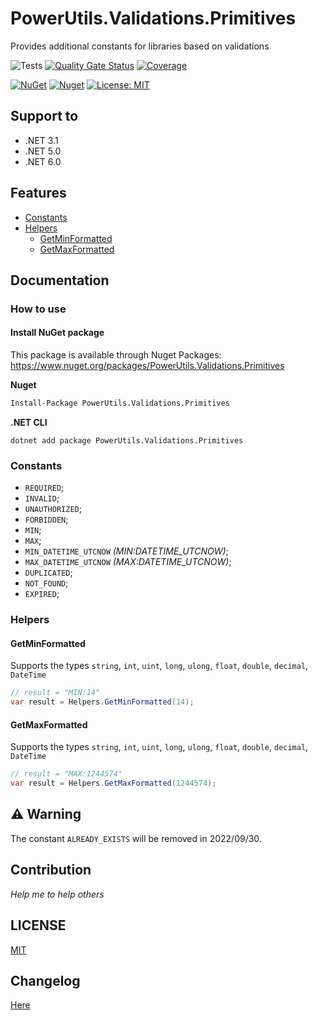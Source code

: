 # PowerUtils.Validations.Primitives
Provides additional constants for libraries based on validations

![Tests](https://github.com/TechNobre/PowerUtils.Validations.Primitives/actions/workflows/test-project.yml/badge.svg)
[![Quality Gate Status](https://sonarcloud.io/api/project_badges/measure?project=TechNobre_PowerUtils.Validations.Primitives&metric=alert_status)](https://sonarcloud.io/summary/new_code?id=TechNobre_PowerUtils.Validations.Primitives)
[![Coverage](https://sonarcloud.io/api/project_badges/measure?project=TechNobre_PowerUtils.Validations.Primitives&metric=coverage)](https://sonarcloud.io/summary/new_code?id=TechNobre_PowerUtils.Validations.Primitives)

[![NuGet](https://img.shields.io/nuget/v/PowerUtils.Validations.Primitives.svg)](https://www.nuget.org/packages/PowerUtils.Validations.Primitives)
[![Nuget](https://img.shields.io/nuget/dt/PowerUtils.Validations.Primitives.svg)](https://www.nuget.org/packages/PowerUtils.Validations.Primitives)
[![License: MIT](https://img.shields.io/github/license/TechNobre/PowerUtils.Validations.Primitives.svg)](https://github.com/TechNobre/PowerUtils.Validations.Primitives/blob/main/LICENSE)



## Support to
- .NET 3.1
- .NET 5.0
- .NET 6.0



## Features

- [Constants](#Constants)
- [Helpers](#Helpers)
  - [GetMinFormatted](#Helpers.GetMinFormatted)
  - [GetMaxFormatted](#Helpers.GetMaxFormatted)


## Documentation

### How to use

#### Install NuGet package <a name="Installation"></a>
This package is available through Nuget Packages: https://www.nuget.org/packages/PowerUtils.Validations.Primitives

**Nuget**
```bash
Install-Package PowerUtils.Validations.Primitives
```

**.NET CLI**
```
dotnet add package PowerUtils.Validations.Primitives
```



### Constants <a name="Constants"></a>

- `REQUIRED`;
- `INVALID`;
- `UNAUTHORIZED`;
- `FORBIDDEN`;
- `MIN`;
- `MAX`;
- `MIN_DATETIME_UTCNOW` _(MIN:DATETIME_UTCNOW)_;
- `MAX_DATETIME_UTCNOW` _(MAX:DATETIME_UTCNOW)_;
- `DUPLICATED`;
- `NOT_FOUND`;
- `EXPIRED`;


### Helpers <a name="Helpers"></a>

#### GetMinFormatted <a name="Helpers.GetMinFormatted"></a>
Supports the types `string`, `int`, `uint`, `long`, `ulong`, `float`, `double`, `decimal`, `DateTime`

```csharp
// result = "MIN:14"
var result = Helpers.GetMinFormatted(14);
```

#### GetMaxFormatted <a name="Helpers.GetMaxFormatted"></a>
Supports the types `string`, `int`, `uint`, `long`, `ulong`, `float`, `double`, `decimal`, `DateTime`

```csharp
// result = "MAX:1244574"
var result = Helpers.GetMaxFormatted(1244574);
```



## :warning: Warning
The constant `ALREADY_EXISTS` will be removed in 2022/09/30.



## Contribution

*Help me to help others*




## LICENSE

[MIT](https://github.com/TechNobre/PowerUtils.Validations.Primitives/blob/main/LICENSE)




## Changelog

[Here](./CHANGELOG.md)
